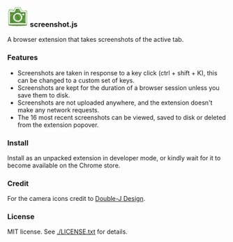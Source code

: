 ### ![logo](src/images/camera48.png) screenshot.js

A browser extension that takes screenshots of the active tab.

### Features

* Screenshots are taken in response to a key click (ctrl + shift + K), this
  can be changed to a custom set of keys.
* Screenshots are kept for the duration of a browser session unless you save them to disk.
* Screenshots are not uploaded anywhere, and the extension doesn't make any network requests.
* The 16 most recent screenshots can be viewed, saved to disk or deleted from the extension popover.

### Install

Install as an unpacked extension in developer mode, or kindly wait for it to
become available on the Chrome store.

### Credit

For the camera icons credit to [Double-J Design](http://www.iconarchive.com/artist/double-j-design.html).

### License

MIT license. See [./LICENSE.txt](/.LICENSE.txt) for details.
